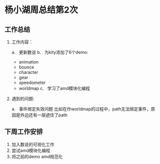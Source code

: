 # 杨小湖周总结第2次 #

## 工作总结 ##

1.  工作内容：

    a.  &nbsp;&nbsp;更新数说
    b.  &nbsp;&nbsp;为kity添加了6个demo:
    *   animation
    *   bounce
    *   character
    *   gear
    *   speedometer
    *   worldmap
    c.  &nbsp;&nbsp;学习了amd模块化编程

2.  遇到的问题:

    a.  &nbsp;&nbsp;事件绑定失效问题
        比如在作worldmap的过程中，path无法绑定事件，原因是外边还有一层遮住了path

## 下周工作安排  ##

1.   加入数说的可视化工作
2.   尝试amd模块化编程
3.   将之前的demo amd规范化
